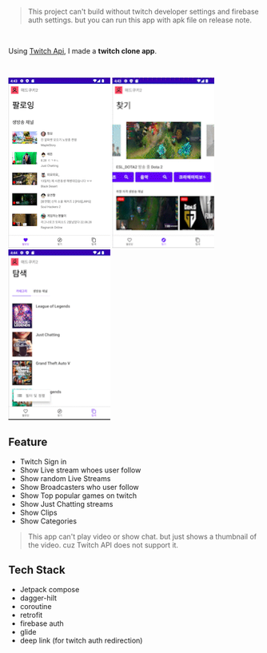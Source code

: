 > This project can't build without twitch developer settings and firebase auth settings. but you can run this app with apk file on release note.

</br>

Using [Twitch Api](https://dev.twitch.tv/docs/api/), I made a **twitch clone app**.

</br>

<p float="left">
<img src="home_screen_demo.gif" alt="drawing" width="204" height="341"/>
<img src="finding_screen_demo.gif" alt="drawing" width="204" height="341"/>
<img src="explore_screen_demo.gif" alt="drawing" width="204" height="341"/>
</p>

## Feature
- Twitch Sign in
- Show Live stream whoes user follow
- Show random Live Streams
- Show Broadcasters who user follow
- Show Top popular games on twitch
- Show Just Chatting streams
- Show Clips
- Show Categories

> This app can't play video or show chat. but just shows a thumbnail of the video. cuz Twitch API does not support it.

## Tech Stack
- Jetpack compose
- dagger-hilt
- coroutine
- retrofit
- firebase auth
- glide
- deep link (for twitch auth redirection)

